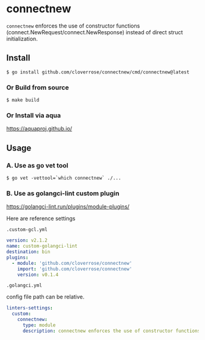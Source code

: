 # connectnew

`connectnew` enforces the use of constructor functions (connect.NewRequest/connect.NewResponse) instead of direct struct initialization.

## Install

```shell
$ go install github.com/cloverrose/connectnew/cmd/connectnew@latest
```

### Or Build from source

```shell
$ make build
```

### Or Install via aqua

https://aquaproj.github.io/

## Usage

### A. Use as go vet tool

```shell
$ go vet -vettool=`which connectnew` ./...
```

### B. Use as golangci-lint custom plugin

https://golangci-lint.run/plugins/module-plugins/

Here are reference settings

`.custom-gcl.yml`

```yaml
version: v2.1.2
name: custom-golangci-lint
destination: bin
plugins:
  - module: 'github.com/cloverrose/connectnew'
    import: 'github.com/cloverrose/connectnew'
    version: v0.1.4
```

`.golangci.yml`

config file path can be relative.

```yaml
linters-settings:
  custom:
    connectnew:
      type: module
      description: connectnew enforces the use of constructor functions (connect.NewRequest/connect.NewResponse) instead of direct struct initialization.
```
